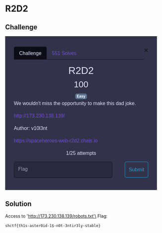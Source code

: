 # R2D2
## Challenge
![challenge](https://github.com/TwentySick/CTF/blob/8404312453e50f123273779a3afd5bd03d37fd38/2022/Space%20Heroes%20CTF/web/r2d2/images/challenge.png)
## Solution
Access to 'http://173.230.138.139/robots.txt'\
Flag:
```
shctf{th1s-aster0id-1$-n0t-3ntir3ly-stable}
```
